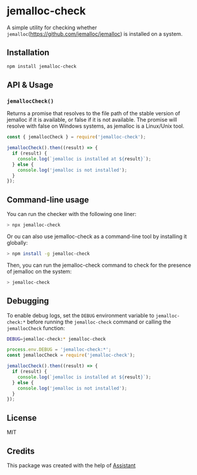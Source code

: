 # jemalloc-check

A simple utility for checking whether `jemalloc`(https://github.com/jemalloc/jemalloc) is installed on a system.

## Installation

```bash
npm install jemalloc-check
```

## API & Usage

### `jemallocCheck()`

Returns a promise that resolves to the file path of the stable version of jemalloc if it is available, or false if it is not available. The promise will resolve with false on Windows systems, as jemalloc is a Linux/Unix tool.

```js
const { jemallocCheck } = require('jemalloc-check');

jemallocCheck().then((result) => {
  if (result) {
    console.log(`jemalloc is installed at ${result}`);
  } else {
    console.log('jemalloc is not installed');
  }
});
```

## Command-line usage

You can run the checker with the following one liner:

```bash
> npx jemalloc-check
```

Or ou can also use jemalloc-check as a command-line tool by installing it globally:

```bash
> npm install -g jemalloc-check
```

Then, you can run the jemalloc-check command to check for the presence of jemalloc on the system:

```bash
> jemalloc-check
```

## Debugging

To enable debug logs, set the `DEBUG` environment variable to `jemalloc-check:*` before running the `jemalloc-check` command or calling the `jemallocCheck` function:

```bash
DEBUG=jemalloc-check:* jemalloc-check
```

```js
process.env.DEBUG = 'jemalloc-check:*';
const jemallocCheck = require('jemalloc-check');

jemallocCheck().then((result) => {
  if (result) {
    console.log(`jemalloc is installed at ${result}`);
  } else {
    console.log('jemalloc is not installed');
  }
});
```


## License

MIT

## Credits

This package was created with the help of [Assistant](https://openai.com/blog/assistant/)
